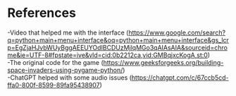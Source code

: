 # References
-Video that helped me with the interface (https://www.google.com/search?q=python+main+menu+interface&oq=python+main+menu+interface&gs_lcrp=EgZjaHJvbWUyBggAEEUYOdIBCDUzMjlqMGo3qAIAsAIA&sourceid=chrome&ie=UTF-8#fpstate=ive&vld=cid:0b2212ca,vid:GMBqjxcKogA,st:0)
<br>
-The original code for the game (https://www.geeksforgeeks.org/building-space-invaders-using-pygame-python/) 
<br>
-ChatGPT helped with some audio issues (https://chatgpt.com/c/67ccb5cd-ffa0-800f-8599-89fa95438907) 
